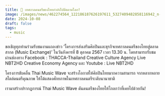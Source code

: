 ```yaml
---
title: 📣 เทศกาลดนตรีของไทยกำลังไปตีตลาดโลก!
image: /images/news/462274564_122186187626197611_5327409482858116942_n-1-.jpg
date: 2024-10-08
draft: false
tags:
  - music
---
```

ขอเชิญทุกท่านร่วมรับชมงานแถลงข่าว ‘โครงการส่งเสริมศิลปินและธุรกิจเทศกาลดนตรีของไทยสู่ตลาดสากล (Music Exchange)’ ในวันอังคารที่ 8 ตุลาคม 2567 เวลา 13.30 น. โดยสามารถรับชมผ่านช่องทาง Facebook : THACCA-Thailand Creative Culture Agency  Live NBT2HD   Creative Economy Agency และ Youtube : Live NBT2HD



โครงการขับคลื่น Thai Music Wave จะสร้างโอกาสให้ศิลปินไทยมากความสามารถ จากหลากหลายสไตล์ดนตรีคุณภาพ ให้ได้แสดงศักยภาพในเทศกาลดนตรีระดับนานาชาติ



เรามาสร้างปรากฏการณ์ Thai Music Wave ดันดนตรีของไทยให้ไกลกว่าที่เคยไปด้วยกัน!
